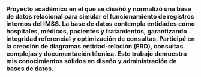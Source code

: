 ### Proyecto académico en el que se diseñó y normalizó una base de datos relacional para simular el funcionamiento de registros internos del IMSS. La base de datos contempla entidades como hospitales, médicos, pacientes y tratamientos, garantizando integridad referencial y optimización de consultas. Participé en la creación de diagramas entidad-relación (ERD), consultas complejas y documentación técnica. Este trabajo demuestra mis conocimientos sólidos en diseño y administración de bases de datos.
